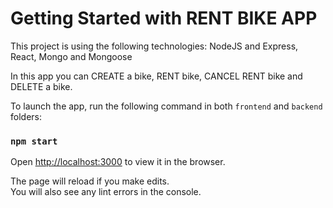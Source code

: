 # Getting Started with RENT BIKE APP

This project is using the following technologies: 
NodeJS and Express, 
React, 
Mongo and Mongoose

In this app you can CREATE a bike, RENT bike, CANCEL RENT bike and DELETE a bike. 

To launch the app, run the following command in both `frontend` and `backend` folders:

### `npm start`

Open [http://localhost:3000](http://localhost:3000) to view it in the browser.

The page will reload if you make edits.\
You will also see any lint errors in the console.